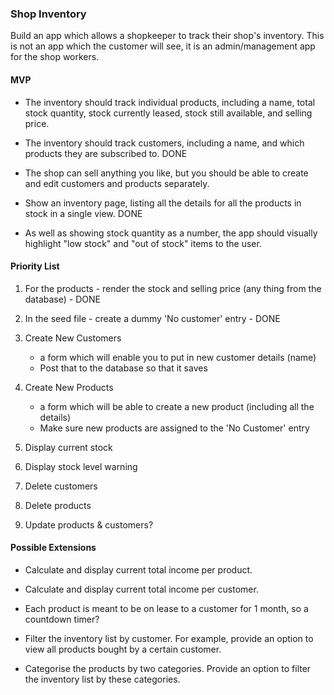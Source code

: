 ### Shop Inventory

Build an app which allows a shopkeeper to track their shop's inventory. This is not an app which the customer will see, it is an admin/management app for the shop workers.



#### MVP

* The inventory should track individual products, including a name, total stock quantity, stock currently leased, stock still available, and selling price.

* The inventory should track customers, including a name, and which products they are subscribed to. DONE

* The shop can sell anything you like, but you should be able to create and edit customers and products separately.

* Show an inventory page, listing all the details for all the products in stock in a single view. DONE

* As well as showing stock quantity as a number, the app should visually highlight "low stock" and "out of stock" items to the user.

#### Priority List

1. For the products - render the stock and selling price (any thing from the database) - DONE

2. In the seed file - create a dummy 'No customer' entry - DONE

3. Create New Customers
    - a form which will enable you to put in new customer details (name)
    - Post that to the database so that it saves

4. Create New Products
    - a form which will be able to create a new product (including all the details)
    - Make sure new products are assigned to the 'No Customer' entry




5.  Display current stock

6.  Display stock level warning

7.  Delete customers

8.  Delete products

9.  Update products & customers?  





















































#### Possible Extensions

* Calculate and display current total income per product.

* Calculate and display current total income per customer.

* Each product is meant to be on lease to a customer for 1 month, so a countdown timer?

* Filter the inventory list by customer. For example, provide an option to view all products bought by a certain customer.

* Categorise the products by two categories.   Provide an option to filter the inventory list by these categories.
